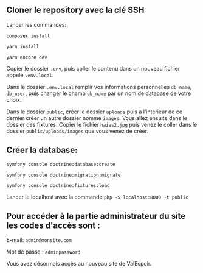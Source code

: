 

## Cloner le repository avec la clé SSH

Lancer les commandes: 

`composer install`

`yarn install`

`yarn encore dev`

Copier le dossier `.env`, puis coller le contenu dans un nouveau fichier appelé `.env.local`.

Dans le dossier `.env.local` remplir vos informations personnelles `db_name`, `db_user`, puis changer le champ `db_name` par un nom de database de votre choix.

Dans le dossier `public`, créer le dossier `uploads` puis à l’intérieur de ce dernier créer un autre dossier nommé `images`. Vous allez ensuite dans le dossier des fixtures. Copier le fichier `haies2.jpg` puis venez le coller dans le dossier `public/uploads/images` que vous venez de créer.


## Créer la database:

`symfony console doctrine:database:create`

`symfony console doctrine:migration:migrate`

`symfony console doctrine:fixtures:load`


Lancer le localhost avec la commande `php -S localhost:8000 -t public`


## Pour accéder à la partie administrateur du site les codes d'accès sont :

E-mail: `admin@monsite.com` 

Mot de passe : `adminpassword`


Vous avez désormais accès au nouveau site de ValEspoir.
